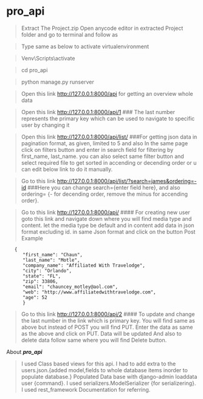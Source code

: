 # pro_api


>Extract The Project.zip
>Open anycode editor in extracted Project folder and go to terminal and follow as

>Type same as below to activate virtualenvironment

>Venv\Scripts\activate

>cd pro_api

>python manage.py runserver 

>Open this link http://127.0.0.1:8000/api for getting an overview whole data

>Open this link http://127.0.0.1:8000/api/1            ### The last number represents the primary key which can be used to navigate to specific user by changing it 


>Open this link http://127.0.0.1:8000/api/list/           ###For getting json data in pagination format, as given, limited to 5 and also In the same page click on filters button 
                                                         and enter in search field for filtering by first_name, last_name.
                                                         you can also select same filter button and select required file to get sorted in accending or decending order or u can edit
                                                         below link to do it manually. 
                                                         
                                                         
>Go to this link http://127.0.0.1:8000/api/list/?search=james&ordering=-id               ###Here you can change search={enter field here}, and also ordering= {- for decending 
                                                                                           order, remove the minus for accending order}.
                                                                   

>Go to this link  http://127.0.0.1:8000/api/           #### For creating new user goto this link and navigate down where you will find media type and content. 
                                                           let the media type be default and in content add data in json format excluding id. in same Json format and click
                                                           on the button Post
>Example
>                                                           
       {
          "first_name": "Chaun",
          "last_name": "Motle",
          "company_name": "Affiliated With Travelodge",
          "city": "Orlando",
          "state": "FL",
          "zip": 33806,
          "email": "chauncey_motley@aol.com",
          "web": "http://www.affiliatedwithtravelodge.com",
          "age": 52
          }                               


>
                                                       
>Go to this link  http://127.0.0.1:8000/api/2        #### To update and change the last number in the link which is primary key. You will find same as above but instead of POST you will find PUT. Enter the data as same as the above and click on PUT. Data will be updated
                                                         And also to delete data follow same where you will find Delete button.
                                                    
                                                    
                                                    
                                                    
                                                    
                                                    
                                                    
                                                    
 About ***pro_api***
 >I used Class based views for this api.
 >I had to add extra to the users.json.{added model,fields to whole database items inorder to populate database.}
 >Populated Data base with django-admin loaddata user {command}.
 >I used serializers.ModelSerializer {for serializering}.
 >I used rest_framework Documentation for referring.
                                                    
                                                    
                                                    
                         
                                                    

                                                    
                                                    
                                                    

